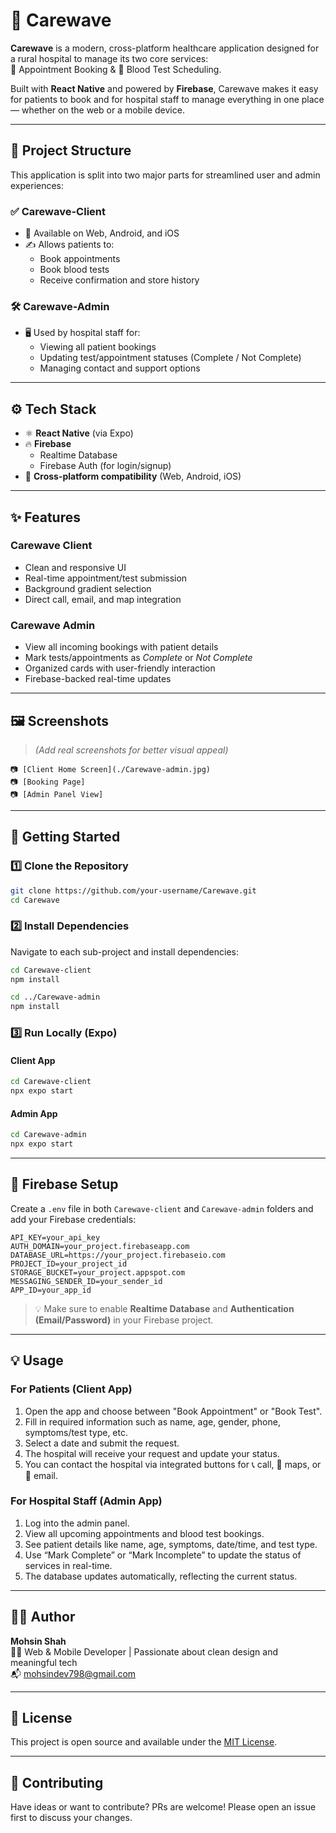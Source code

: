 # 🏥 Carewave

**Carewave** is a modern, cross-platform healthcare application designed for a rural hospital to manage its two core services:  
📅 Appointment Booking & 🧪 Blood Test Scheduling.

Built with **React Native** and powered by **Firebase**, Carewave makes it easy for patients to book and for hospital staff to manage everything in one place — whether on the web or a mobile device.

---

## 📁 Project Structure

This application is split into two major parts for streamlined user and admin experiences:

### ✅ Carewave-Client
- 📱 Available on Web, Android, and iOS
- ✍️ Allows patients to:
  - Book appointments
  - Book blood tests
  - Receive confirmation and store history

### 🛠️ Carewave-Admin
- 🖥 Used by hospital staff for:
  - Viewing all patient bookings
  - Updating test/appointment statuses (Complete / Not Complete)
  - Managing contact and support options

---

## ⚙️ Tech Stack

- ⚛ **React Native** (via Expo)
- 🔥 **Firebase**
  - Realtime Database
  - Firebase Auth (for login/signup)
- 📱 **Cross-platform compatibility** (Web, Android, iOS)

---

## ✨ Features

### Carewave Client
- Clean and responsive UI
- Real-time appointment/test submission
- Background gradient selection
- Direct call, email, and map integration

### Carewave Admin
- View all incoming bookings with patient details
- Mark tests/appointments as *Complete* or *Not Complete*
- Organized cards with user-friendly interaction
- Firebase-backed real-time updates

---

## 🖼️ Screenshots

> *(Add real screenshots for better visual appeal)*

```
📷 [Client Home Screen](./Carewave-admin.jpg)  
📷 [Booking Page]  
📷 [Admin Panel View]  
```

---

## 🚀 Getting Started

### 1️⃣ Clone the Repository

```bash
git clone https://github.com/your-username/Carewave.git
cd Carewave
```

### 2️⃣ Install Dependencies

Navigate to each sub-project and install dependencies:

```bash
cd Carewave-client
npm install

cd ../Carewave-admin
npm install
```

### 3️⃣ Run Locally (Expo)

#### Client App
```bash
cd Carewave-client
npx expo start
```

#### Admin App
```bash
cd Carewave-admin
npx expo start
```

---

## 🔐 Firebase Setup

Create a `.env` file in both `Carewave-client` and `Carewave-admin` folders and add your Firebase credentials:

```env
API_KEY=your_api_key
AUTH_DOMAIN=your_project.firebaseapp.com
DATABASE_URL=https://your_project.firebaseio.com
PROJECT_ID=your_project_id
STORAGE_BUCKET=your_project.appspot.com
MESSAGING_SENDER_ID=your_sender_id
APP_ID=your_app_id
```

> 💡 Make sure to enable **Realtime Database** and **Authentication (Email/Password)** in your Firebase project.

---

## 💡 Usage

### For Patients (Client App)
1. Open the app and choose between "Book Appointment" or "Book Test".
2. Fill in required information such as name, age, gender, phone, symptoms/test type, etc.
3. Select a date and submit the request.
4. The hospital will receive your request and update your status.
5. You can contact the hospital via integrated buttons for 📞 call, 📍 maps, or 📧 email.

### For Hospital Staff (Admin App)
1. Log into the admin panel.
2. View all upcoming appointments and blood test bookings.
3. See patient details like name, age, symptoms, date/time, and test type.
4. Use “Mark Complete” or “Mark Incomplete” to update the status of services in real-time.
5. The database updates automatically, reflecting the current status.

---

## 🙋‍♂️ Author

**Mohsin Shah**  
🧑‍💻 Web & Mobile Developer | Passionate about clean design and meaningful tech  
📬 [mohsindev798@gmail.com](mailto:mohsindev798@gmail.com)

---

## 📜 License

This project is open source and available under the [MIT License](LICENSE).

---

## 📣 Contributing

Have ideas or want to contribute? PRs are welcome! Please open an issue first to discuss your changes.
